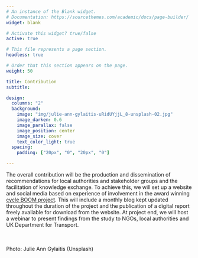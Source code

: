 ```yaml
---
# An instance of the Blank widget.
# Documentation: https://sourcethemes.com/academic/docs/page-builder/
widget: blank

# Activate this widget? true/false
active: true

# This file represents a page section.
headless: true

# Order that this section appears on the page.
weight: 50

title: Contribution
subtitle: 

design:
  columns: "2"
  background:
    image: "img/julie-ann-gylaitis-uRidUYjjL_8-unsplash-02.jpg"
    image_darken: 0.6
    image_parallax: false
    image_position: center
    image_size: cover
    text_color_light: true
  spacing:
    padding: ["20px", "0", "20px", "0"]

---
```


The overall contribution will be the production and dissemination of recommendations for local authorities and stakeholder groups and the facilitation of knowledge exchange. To achieve this, we will set up a website and social media based on experience of involvement in the award winning [cycle BOOM project](https://www.cycleboom.org/). This will include a monthly blog kept updated throughout the duration of the project and the publication of a digital report freely available for download from the website. At project end, we will host a webinar to present findings from the study to NGOs, local authorities and UK Department for Transport.

<br>
<br>
<div class="article-header-caption">Photo: Julie Ann Gylaitis (Unsplash)</div>

<!-- 
### Goals:


* Increase understanding of place-based policy and activity in relation to active travel in the aftermath of the Covid-19 pandemic
  * Assess how they support equitable and sustainable transport for most vulnerable colectives/areas
  * Assess Active Travel’s role in the transition to climate neutrality and healthier and more equitable ecosystems -->
